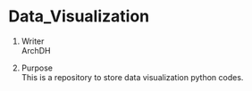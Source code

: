 # Data_Visualization

1) Writer\
ArchDH

2) Purpose\
This is a repository to store data visualization python codes.
